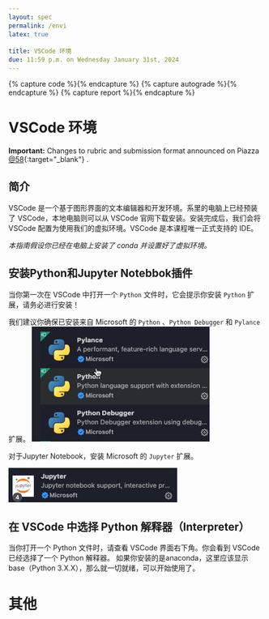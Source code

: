 ```yaml
---
layout: spec
permalink: /envi
latex: true

title: VSCode 环境
due: 11:59 p.m. on Wednesday January 31st, 2024
---
```


<link href="style.css" rel="stylesheet">
<div style="display:none">
	<!-- Define LaTeX commands here -->
	\(
		\DeclareMathOperator*{\argmin}{arg\,min}

		\newcommand{\DB}{\mathbf{D}}
		\newcommand{\NB}{\mathbf{N}}
		\newcommand{\PB}{\mathbf{P}}
		\newcommand{\SB}{\mathbf{S}}
		\newcommand{\XB}{\mathbf{X}}

		\newcommand{\xB}{\mathbf{x}}
		\newcommand{\yB}{\mathbf{y}}
	\)

</div>

{% capture code %}<i class="fa fa-code icon-large"></i>{% endcapture %}
{% capture autograde %}<i class="fa fa-robot icon-large"></i>{% endcapture %}
{% capture report %}<i class="fa fa-file icon-large"></i>{% endcapture %}

# VSCode 环境

<div class="primer-spec-callout warning" markdown="1">
   
   **Important:** Changes to rubric and submission format announced on Piazza [@58](https://piazza.com/class/lr0rfd6e5dm5wf/post/58){:target="_blank"} .

</div>

## 简介

VSCode 是一个基于图形界面的文本编辑器和开发环境。系里的电脑上已经预装了 VSCode，本地电脑则可以从 VSCode 官网下载安装。安装完成后，我们会将 VSCode 配置为使用我们的虚拟环境。VSCode 是本课程唯一正式支持的 IDE。

*本指南假设你已经在电脑上安装了 conda 并设置好了虚拟环境。*


## 安装Python和Jupyter Notebbok插件

当你第一次在 VSCode 中打开一个 `Python` 文件时，它会提示你安装 `Python` 扩展，请务必进行安装！

我们建议你确保已安装来自 Microsoft 的 `Python` 、`Python Debugger` 和 `Pylance` 扩展。
![Alt text](assets/envi/python.png "Jupyter")

对于Jupyter Notebook，安装 Microsoft 的 `Jupyter` 扩展。 

![Alt text](assets/envi/jupyter.png "Jupyter")


## 在 VSCode 中选择 Python 解释器（Interpreter）

当你打开一个 Python 文件时，请查看 VSCode 界面右下角。你会看到 VSCode 已经选择了一个 Python 解释器。
如果你安装的是anaconda，这里应该显示base（Python 3.X.X），那么就一切就绪，可以开始使用了。

# 其他